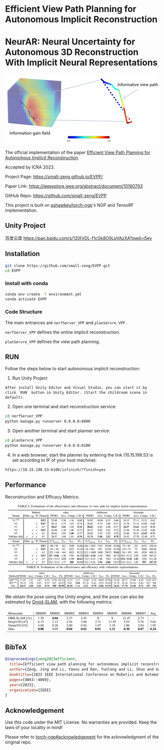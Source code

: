 # Efficient View Path Planning for Autonomous Implicit Reconstruction

# NeurAR: Neural Uncertainty for Autonomous 3D Reconstruction With Implicit Neural Representations

![teaser](./imgs/teaser.jpg)

The official implementation of the paper [Efficient View Path Planning for Autonomous Implicit Reconstruction]().

Accepted by ICRA 2023.

Project Page: https://small-zeng.github.io/EVPP/

Paper Link: https://ieeexplore.ieee.org/abstract/document/10160793

GitHub Repo: https://github.com/small-zeng/EVPP

This project is built on [ashawkey/torch-ngp](https://github.com/ashawkey/torch-ngp)'s NGP and TensoRF implementation.

## Unity Project
百度云盘 https://pan.baidu.com/s/12lXVDL-f1cGk8O9LpVAzXA?pwd=j5ey

## Installation

```bash
git clone https://github.com/small-zeng/EVPP.git
cd EVPP
```

### Install with conda

```bash
conda env create -f environment.yml
conda activate EVPP
```

### Code Structure

The main entrances are `nerfServer_VPP`  and `planServre_VPP` .

`nerfServer_VPP`  defines the online implicit reconstruction.

`planServre_VPP` defines the view path planning.

## RUN

Follow the steps below to start autonomous implicit reconstruction:

1. Run Unity Project

``` 
After install Unity Editor and Visual Studio, you can start it by click `RUN` button in Unity Editor. (Start the childroom scene in default).
```

2. Open one terminal and start reconstruction service:

```bash
cd nerfServer_VPP
python manage.py runserver 0.0.0.0:6000
```

3. Open another terminal and start planner service:

```bash
cd planServre_VPP
python manage.py runserver 0.0.0.0:6100
```

4. In a web browser, start the planner by entering the link (10.15.198.53 is set according to IP of your host machine):

```bash
https://10.15.198.53:6100/isfinish/?finish=yes
```


## Performance

Reconstruction and Efficacy Metrics:

![teaser](./imgs/metric.jpg)

We obtain the pose using the Unity engine, and the pose can also be estimated by [Droid-SLAM](https://github.com/princeton-vl/DROID-SLAM), with the following metrics:

![teaser](./imgs/droid-slam.jpg)



## BibTeX

```bibtex
@inproceedings{zeng2023efficient,
  title={Efficient view path planning for autonomous implicit reconstruction},
  author={Zeng, Jing and Li, Yanxu and Ran, Yunlong and Li, Shuo and Gao, Fei and Li, Lincheng and He, Shibo and Chen, Jiming and Ye, Qi},
  booktitle={2023 IEEE International Conference on Robotics and Automation (ICRA)},
  pages={4063--4069},
  year={2023},
  organization={IEEE}
}
```

## Acknowledgement

Use this code under the MIT License. No warranties are provided. Keep the laws of your locality in mind!

Please refer to [torch-ngp#acknowledgement](https://github.com/ashawkey/torch-ngp#acknowledgement) for the acknowledgment of the original repo.

